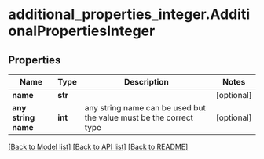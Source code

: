 # additional_properties_integer.AdditionalPropertiesInteger

## Properties
Name | Type | Description | Notes
------------ | ------------- | ------------- | -------------
**name** | **str** |  | [optional] 
**any string name** | **int** | any string name can be used but the value must be the correct type | [optional]

[[Back to Model list]](../README.md#documentation-for-models) [[Back to API list]](../README.md#documentation-for-api-endpoints) [[Back to README]](../README.md)


